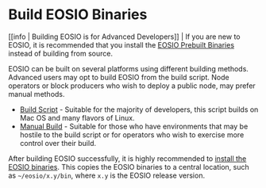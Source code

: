 # Build EOSIO Binaries

[[info | Building EOSIO is for Advanced Developers]]
| If you are new to EOSIO, it is recommended that you install the [EOSIO Prebuilt Binaries](../../00_install-prebuilt-binaries.md) instead of building from source.

EOSIO can be built on several platforms using different building methods. Advanced users may opt to build EOSIO from the build script. Node operators or block producers who wish to deploy a public node, may prefer manual methods.

* [Build Script](00_build-script.md) - Suitable for the majority of developers, this script builds on Mac OS and many flavors of Linux.
* [Manual Build](02_manual-build/index.md) - Suitable for those who have environments that may be hostile to the build script or for operators who wish to exercise more control over their build.

After building EOSIO successfully, it is highly recommended to [install the EOSIO binaries](../03_install-eosio-binaries.md). This copies the EOSIO binaries to a central location, such as `~/eosio/x.y/bin`, where `x.y` is the EOSIO release version.
